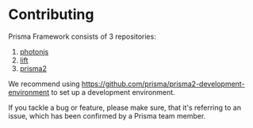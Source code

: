 # Contributing

Prisma Framework consists of 3 repositories:
1. [photonjs](https://github.com/prisma/photonjs)
2. [lift](https://github.com/prisma/lift)
3. [prisma2](https://github.com/prisma/prisma2)

We recommend using https://github.com/prisma/prisma2-development-environment to set up a development environment.

If you tackle a bug or feature, please make sure, that it's referring to an issue, which has been confirmed by a Prisma team member.
